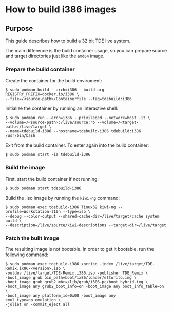 # How to build i386 images

## Purpose
This guide describes how to build a 32 bit TDE live system.

The main difference is the build container usage, so you can prepare source and target directories
just like the `amd64` image.

### Prepare the build container
Create the container for the build enviroment:

```shell
$ sudo podman build --arch=i386 --build-arg REGISTRY_PREFIX=docker.io/i386 \
--file=/<source-path>/Containerfile --tag=tdebuild:i386
```

Initialize the container by running an interactive shell:

```shell
$ sudo podman run --arch=i386 --privileged --network=host -it \
--volume=/<source-path>:/live/source:ro --volume=/<target-path>:/live/target \
--name=tdebuild-i386 --hostname=tdebuild-i386 tdebuild:i386 /usr/bin/bash
```

Exit from the build container. To enter again into the build container:

```shell
$ sudo podman start -ia tdebuild-i386
```

### Build the image
First, start the build container if not running:

```shell
$ sudo podman start tdebuild-i386
```

Build the .iso image by running the `kiwi-ng` command:

```shell
$ sudo podman exec tdebuild-i386 linux32 kiwi-ng --profile=Workstation-l10n --type=iso \
--debug --color-output --shared-cache-dir=/live/target/cache system build \
--description=/live/source/kiwi-descriptions --target-dir=/live/target
```

### Patch the built image
The resulting image is not bootable. In order to get it bootable, run the following command:

```shell
$ sudo podman exec tdebuild-i386 xorriso -indev /live/target/TDE-Remix.ix86-<version>.iso \
-outdev /live/target/TDE-Remix.i386.iso -publisher TDE_Remix \
-boot_image grub bin_path=boot/ix86/loader/eltorito.img \
-boot_image grub grub2_mbr=/lib/grub/i386-pc/boot_hybrid.img \
-boot_image any grub2_boot_info=on -boot_image any boot_info_table=on \
-boot_image any platform_id=0x00 -boot_image any emul_type=no_emulation \
-joliet on -commit_eject all
```